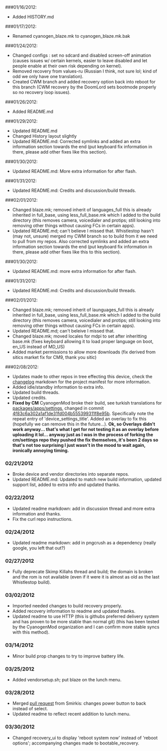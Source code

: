 ###01/16/2012:
* Added HISTORY.md

###01/17/2012:
* Renamed cyanogen_blaze.mk to cyanogen_blaze.mk.bak

###01/24/2012:
* Changed configs : set no sdcard and disabled screen-off animation (causes issues w/ certain kernels, easier to leave disabled and let people enable at their own risk depending on kernel).
* Removed recovery from values-ru (Russian I think, not sure lol; kind of odd we only have one translation).
* Created CWM branch and added recovery option back into reboot for this branch (CWM recovery by the DoomLord sets bootmode properly so no recovery loop issues).

###01/26/2012:
* Added README.md

###01/29/2012:
* Updated README.md
* Changed History layout slightly
* Updated README.md: Corrected symlinks and added an extra information section towards the end (put keyboard fix information in there, please add other fixes like this section).

###01/30/2012:
* Updated README.md: More extra information for after flash.

###01/31/2012:
* Updated README.md: Credits and discussion/build threads.

###02/01/2012:
* Changed blaze.mk; removed inherit of languages_full this is already inherited in full_base, using less_full_base.mk which I added to the build directory (this removes camera, voicedialer and protips; still looking into removing other things without causing FCs in certain apps).
* Updated README.md; can't believe I missed that. Whistlestop hasn't (may not, unsure) merged my CWM branch so to build from it we need to pull from my repos. Also corrected symlinks and added an extra information section towards the end (put keyboard fix information in there, please add other fixes like this to this section).

###01/30/2012:
* Updated README.md: more extra information for after flash.

###01/31/2012:	
* Updated README.md: Credits and discussion/build threads.

###02/01/2012:
* Changed blaze.mk; removed inherit of launguages_full this is already inherited in full_base, using less_full_base.mk which I added to the build directory (this removes camera, voicedialer and protips; still looking into removing other things without causing FCs in certain apps).
* Updated README.md; can't beleive I missed that.
* Changed blaze.mk; moved locales for mdpi to set after inheritting base.mk (fixes keyboard allowing it to load proper language on boot, en_US instead of MD_US)
* Added market permissions to allow more downloads (fix derived from sitics market fix for CM9, thank you sitic)

###02/08/2012:
* Updates made to other repos in tree effecting this device, check the [changelog](https://github.com/IngCr3at1on/android/blob/gingerbread/CHANGELOG.md) markdown for the project manifest for more information.
* Added idle/standby information to extra info.
* Updated build threads.
* Updated credits.
* **Fixed by CM** CyanogenMod broke their build, see turkish translations for [packages/apps/settings](https://github.com/CyanogenMod/android_packages_apps_Settings/blob/4f83c6a302a1af1de31fd004b555399311f8e95b/res/values-tr/strings.xml#L1391), changed in commit [4f83c6a302a1af1de31fd004b555399311f8e95b](https://github.com/CyanogenMod/android_packages_apps_Settings/commit/4f83c6a302a1af1de31fd004b555399311f8e95b). Specifically note the repeat entry of 'device_settings_title'. Added an overlay to fix this (hopefully we can remove this in the future...). **Ok, so Overlays didn't work anyway... that's what I get for not testing it as an overlay before uploading it lol... anyway just as I was in the process of forking the cm/settings repo they pushed the fix themselves, it's been 2 days so that's not too surprising I just wasn't in the mood to wait again, ironically annoying timing.**

### 02/21/2012
* Broke device and vendor directories into separate repos.
* Updated README.md: Updated to match new build information, updated support list, added to extra info and updated thanks.

### 02/22/2012
* Updated readme markdown: add in discussion thread and more extra information and thanks.
* Fix the curl repo instructions.

### 02/24/2012
* Updated readme markdown: add in pngcrush as a dependency (really google, you left that out?)

### 02/27/2012
* Fully deprecate Skimp Killahs thread and build; the domain is broken and the rom is not available (even if it were it is almost as old as the last Whistlestop build).

### 03/02/2012
* Imported needed changes to build recovery properly.
* Added recovery information to readme and updated thanks.
* Updated readme to use HTTP (this is githubs preferred delivery system and has proven to be more stable than normal git) (this has been tested by the CyanogenMod organization and I can confirm more stable syncs with this method).

### 03/14/2012
* Minor build prop changes to try to improve battery life.

### 03/25/2012
* Added vendorsetup.sh; put blaze on the lunch menu.

### 03/28/2012
* Merged [pull request](https://github.com/IngCr3at1on/android_device_amazon_blaze/commit/db9c85795901191582813e23447bfc62c46edde4) from Smirkis: changes power button to back instead of select.
* Updated readme to reflect recent addition to lunch menu.

### 03/30/2012
* Changed recovery_ui to display 'reboot system now' instead of 'reboot options'; accompanying changes made to bootable_recovery.

